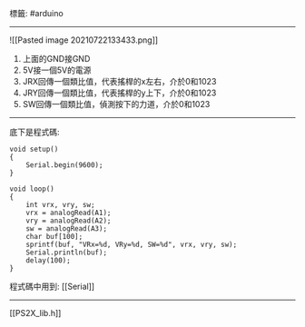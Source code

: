 標籤: #arduino 

---

![[Pasted image 20210722133433.png]]

1. 上面的GND接GND
2. 5V接一個5V的電源
3. JRX回傳一個類比值，代表搖桿的x左右，介於0和1023
4. JRY回傳一個類比值，代表搖桿的y上下，介於0和1023
5. SW回傳一個類比值，偵測按下的力道，介於0和1023

---

底下是程式碼:
```arduino
void setup() 
{
    Serial.begin(9600);
}

void loop() 
{
    int vrx, vry, sw;
    vrx = analogRead(A1);
    vry = analogRead(A2);
    sw = analogRead(A3);
    char buf[100];
    sprintf(buf, "VRx=%d, VRy=%d, SW=%d", vrx, vry, sw);
    Serial.println(buf);
    delay(100);
}
```
程式碼中用到: [[Serial]]

---

[[PS2X_lib.h]]